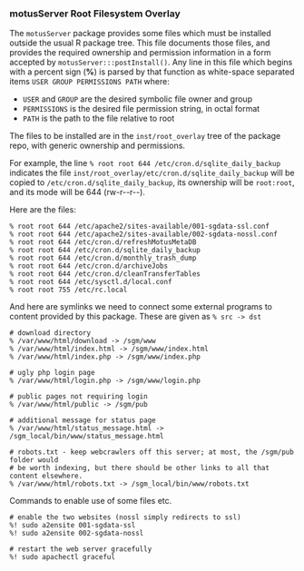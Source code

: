 ### motusServer Root Filesystem Overlay ###

The `motusServer` package provides some files which must be installed outside
the usual R package tree.  This file documents those files, and provides
the required ownership and permission information in a form accepted by
`motusServer:::postInstall()`.  Any line in this file which begins with
a percent sign (**%**) is parsed by that function as white-space separated
items `USER GROUP PERMISSIONS PATH` where:

 - `USER` and `GROUP` are the desired symbolic file owner and group
 - `PERMISSIONS` is the desired file permission string, in octal format
 - `PATH` is the path to the file relative to root

The files to be installed are in the `inst/root_overlay` tree of the package repo, with
generic ownership and permissions.

For example, the line `% root root 644 /etc/cron.d/sqlite_daily_backup` indicates the
file `inst/root_overlay/etc/cron.d/sqlite_daily_backup` will be copied to `/etc/cron.d/sqlite_daily_backup`, its ownership will be `root:root`, and its mode will be 644 (rw-r--r--).

Here are the files:

```
% root root 644 /etc/apache2/sites-available/001-sgdata-ssl.conf
% root root 644 /etc/apache2/sites-available/002-sgdata-nossl.conf
% root root 644 /etc/cron.d/refreshMotusMetaDB
% root root 644 /etc/cron.d/sqlite_daily_backup
% root root 644 /etc/cron.d/monthly_trash_dump
% root root 644 /etc/cron.d/archiveJobs
% root root 644 /etc/cron.d/cleanTransferTables
% root root 644 /etc/sysctl.d/local.conf
% root root 755 /etc/rc.local
```
And here are symlinks we need to connect some external programs to content
provided by this package.  These are given as `% src -> dst`

```
# download directory
% /var/www/html/download -> /sgm/www
% /var/www/html/index.html -> /sgm/www/index.html
% /var/www/html/index.php -> /sgm/www/index.php

# ugly php login page
% /var/www/html/login.php -> /sgm/www/login.php

# public pages not requiring login
% /var/www/html/public -> /sgm/pub

# additional message for status page
% /var/www/html/status_message.html -> /sgm_local/bin/www/status_message.html

# robots.txt - keep webcrawlers off this server; at most, the /sgm/pub folder would
# be worth indexing, but there should be other links to all that content elsewhere.
% /var/www/html/robots.txt -> /sgm_local/bin/www/robots.txt

```

Commands to enable use of some files etc.

```
# enable the two websites (nossl simply redirects to ssl)
%! sudo a2ensite 001-sgdata-ssl
%! sudo a2ensite 002-sgdata-nossl

# restart the web server gracefully
%! sudo apachectl graceful

```
